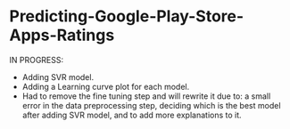 # Predicting-Google-Play-Store-Apps-Ratings 


IN PROGRESS:
- Adding SVR model.
- Adding a Learning curve plot for each model.
- Had to remove the fine tuning step and will rewrite it due to: a small error in the data preprocessing step, deciding which is the best model after adding SVR model, and to add more explanations to it. 


